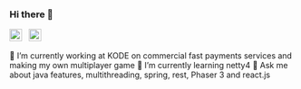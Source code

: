 ### Hi there 👋

<a href="https://www.linkedin.com/in/tfkfan">
  <img alt="Artem on LinkedIn" width="22px" src="https://cdn.jsdelivr.net/npm/simple-icons@v3/icons/linkedin.svg" /></a> &nbsp;
<a href="https://vk.com/tfkonelove">
  <img alt="Artem's VK" width="22px" src="https://cdn.jsdelivr.net/npm/simple-icons@v3/icons/vk.svg" /></a> &nbsp;
  
🔭 I’m currently working at KODE on commercial fast payments services and making my own multiplayer game
🌱 I’m currently learning netty4
💬 Ask me about java features, multithreading, spring, rest, Phaser 3 and react.js

